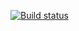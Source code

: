 [![Build status](https://ci.appveyor.com/api/projects/status/j0ag6eaurq3cbtk1?svg=true)](https://ci.appveyor.com/project/avissimplex/patternsaqahw-5)
